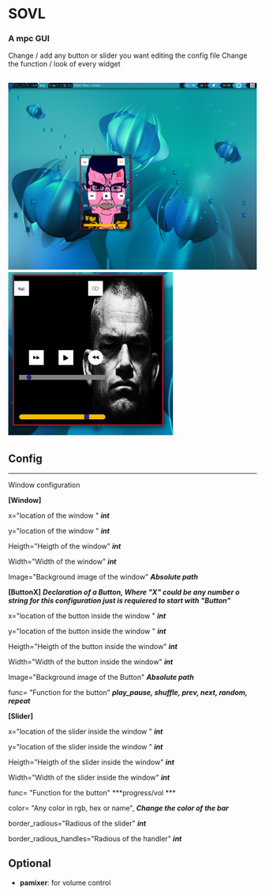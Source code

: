 # SOVL

### A mpc GUI

Change / add any button or slider you want editing the config file
Change the function / look of every widget

![SOVL](./sovl1.png)
![SOVL2](./sovl2.png)
---
## Config
---
Window configuration

**[Window]**

x="location of the window "	***int***

y="location of the window "	***int***

Heigth="Heigth of the window"	***int***

Width="Width of the window"	***int***

Image="Background image of the window"     ***Absolute path***

**[ButtonX]** ***Declaration of a Button, Where "X" could be any number o string for this configuration just is requiered to start with "Button"***

x="location of the button inside the window "	***int***

y="location of the button inside the  window "	***int***

Heigth="Heigth of the button inside the  window"	***int***

Width="Width of the button inside the  window"	***int***

Image="Background image of the Button"     ***Absolute path***

func= "Function for the button"  ***play_pause, shuffle, prev, next, random, repeat***

**[Slider]** 

x="location of the slider inside the window "	***int***

y="location of the slider inside the  window "	***int***

Heigth="Heigth of the slider inside the  window"	***int***

Width="Width of the slider inside the  window"	***int***

func= "Function for the button"  ***progress/vol ***

color= "Any color in rgb, hex or name", ***Change the color of the bar***

border_radious="Radious of the slider" ***int***

border_radious_handles="Radious of the handler" ***int***


## Optional

+ **pamixer**: for volume control
